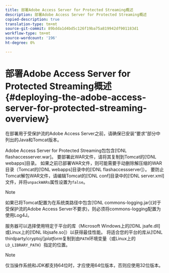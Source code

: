 ```yaml
---
title: 部署Adobe Access Server for Protected Streaming概述
description: 部署Adobe Access Server for Protected Streaming概述
copied-description: true
translation-type: tm+mt
source-git-commit: 89bdda1d4bd5c126f19ba75a819942df901183d1
workflow-type: tm+mt
source-wordcount: '196'
ht-degree: 0%

---
```



# 部署Adobe Access Server for Protected Streaming概述{#deploying-the-adobe-access-server-for-protected-streaming-overview}

在部署用于受保护流的Adobe Access Server之前，请确保已安装“要求”部分中列出的Java和Tomcat版本。

Adobe Access Server for Protected Streaming包包含[!DNL flashaccesserver.war]。 要部署此WAR文件，请将其复制到Tomcat的[!DNL webapps]目录。 如果之前已部署WAR文件，则可能需要手动删除解压缩的WAR目录（Tomcat的[!DNL webapps]目录中的[!DNL flashaccessserver]）。 要防止Tomcat解包WAR文件，请编辑Tomcat的[!DNL conf]目录中的[!DNL server.xml]文件，并将`unpackWARs`属性设置为`false`。

>[!NOTE]
>
>如果已将Tomcat配置为在系统类路径中包含[!DNL commons-logging.jar](对于受保护流的Adobe Access Server不要求)，则必须将commons-logging配置为使用Log4J。

服务器可以选择使用特定于平台的库（Microsoft Windows上的[!DNL jsafe.dll]或Linux上的[!DNL libjsafe.so]）以获得最佳性能。 将适合您的平台的库从&#x200B;[!DNL thirdparty/cryptoj/]*platform*&#x200B;复制到由`PATH`环境变量（或Linux上的`LD_LIBRARY_PATH`）指定的位置。

>[!NOTE]
>
>仅当操作系统和JDK都支持64位时，才应使用64位版本，否则应使用32位版本。

